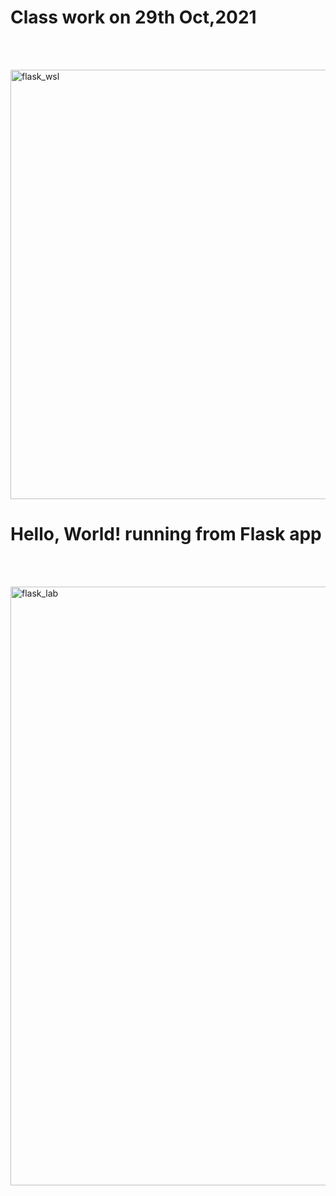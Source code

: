 # Class work on 29th Oct,2021

</br></br>

<img width="687" alt="flask_wsl" src="https://user-images.githubusercontent.com/67168573/140785581-d48c685f-70c4-4948-9d76-b15bd96b0fc1.png">

# Hello, World! running from Flask app
</br></br>


<img width="958" alt="flask_lab" src="https://user-images.githubusercontent.com/67168573/140785679-51771fbe-2b9d-45bc-9d06-0de44274681b.png">
